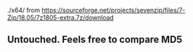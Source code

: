 ./x64/ from https://sourceforge.net/projects/sevenzip/files/7-Zip/18.05/7z1805-extra.7z/download

## Untouched. Feels free to compare MD5
